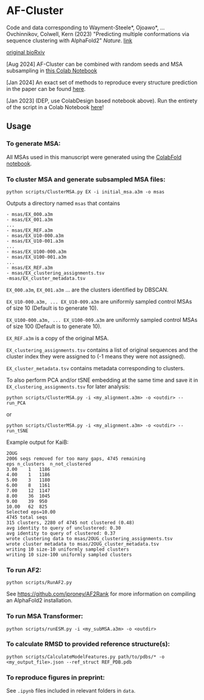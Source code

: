 # AF-Cluster

Code and data corresponding to Wayment-Steele*, Ojoawo*, ... Ovchinnikov, Colwell, Kern (2023) "Predicting multiple conformations via sequence clustering with AlphaFold2" *Nature*. [link](https://www.nature.com/articles/s41586-023-06832-9)

[original bioRxiv](https://www.biorxiv.org/content/10.1101/2022.10.17.512570v1)

[Aug 2024] AF-Cluster can be combined with random seeds and MSA subsampling in [this Colab Notebook](https://colab.research.google.com/github/HWaymentSteele/AF_Cluster/blob/main/AF_cluster_in_colabdesign.ipynb)

[Jan 2024] An exact set of methods to reproduce every structure prediction in the paper can be found [here](https://github.com/HWaymentSteele/AF_Cluster/blob/567f2c85213d0aaf81834cec144a662d113d7d62/complete_methods.md).

[Jan 2023] (DEP, use ColabDesign based notebook above). Run the entirety of the script in a Colab Notebook [here](https://colab.research.google.com/github/HWaymentSteele/AF_Cluster/blob/main/AFcluster.ipynb)!



## Usage

### To generate MSA:

All MSAs used in this manuscript were generated using the [ColabFold notebook](https://colab.research.google.com/github/sokrypton/ColabFold/blob/main/AlphaFold2.ipynb).

### To cluster MSA and generate subsampled MSA files:

`python scripts/ClusterMSA.py EX -i initial_msa.a3m -o msas`

Outputs a directory named `msas` that contains

	- msas/EX_000.a3m
	- msas/EX_001.a3m
	...
	- msas/EX_REF.a3m
	- msas/EX_U10-000.a3m
	- msas/EX_U10-001.a3m
	...
	- msas/EX_U100-000.a3m
	- msas/EX_U100-001.a3m
	...
	- msas/EX_REF.a3m
	- msas/EX_clustering_assignments.tsv
	-msas/EX_cluster_metadata.tsv

`EX_000.a3m`, `EX_001.a3m` ... are the clusters identified by DBSCAN.

`EX_U10-000.a3m, ... EX_U10-009.a3m` are uniformly sampled control MSAs of size 10 (Default is to generate 10).

`EX_U100-000.a3m, ... EX_U100-009.a3m` are uniformly sampled control MSAs of size 100 (Default is to generate 10).

`EX_REF.a3m` is a copy of the original MSA.

`EX_clustering_assignments.tsv` contains a list of original sequences and the cluster index they were assigned to (-1 means they were not assigned).

`EX_cluster_metadata.tsv` contains metadata corresponding to clusters.

To also perform PCA and/or tSNE embedding at the same time and save it in `EX_clustering_assignments.tsv` for later analysis:

`python scripts/ClusterMSA.py -i <my_alignment.a3m> -o <outdir> --run_PCA`

or

`python scripts/ClusterMSA.py -i <my_alignment.a3m> -o <outdir> --run_tSNE`


Example output for KaiB:

```
2OUG
2006 seqs removed for too many gaps, 4745 remaining
eps	n_clusters	n_not_clustered
3.00	1	1186
4.00	1	1186
5.00	3	1180
6.00	8	1161
7.00	12	1147
8.00	36	1045
9.00	39	950
10.00	62	825
Selected eps=10.00
4745 total seqs
315 clusters, 2280 of 4745 not clustered (0.48)
avg identity to query of unclustered: 0.30
avg identity to query of clustered: 0.37
wrote clustering data to msas/2OUG_clustering_assignments.tsv
wrote cluster metadata to msas/2OUG_cluster_metadata.tsv
writing 10 size-10 uniformly sampled clusters
writing 10 size-100 uniformly sampled clusters
```

### To run AF2:

`python scripts/RunAF2.py`

See https://github.com/jproney/AF2Rank for more information on compiling an AlphaFold2 installation.

### To run MSA Transformer:

`python scripts/runESM.py -i <my_subMSA.a3m> -o <outdir>`

### To calculate RMSD to provided reference structure(s):

`python scripts/CalculateModelFeatures.py path/to/pdbs/* -o <my_output_file>.json --ref_struct REF_PDB.pdb`

### To reproduce figures in preprint:

See `.ipynb` files included in relevant folders in `data`.
